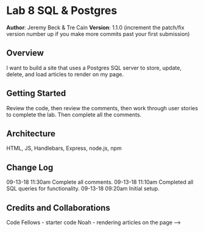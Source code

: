 # Lab 8 SQL & Postgres

**Author**: Jeremy Beck & Tre Cain
**Version**: 1.1.0 (increment the patch/fix version number up if you make more commits past your first submission)

## Overview
I want to build a site that uses a Postgres SQL server to store, update, delete, and load articles to render on my page. 

## Getting Started
Review the code, then review the comments, then work through user stories to complete the lab. Then complete all the comments.

## Architecture
HTML, JS, Handlebars, Express, node.js, npm

## Change Log

09-13-18 11:30am Complete all comments.
09-13-18 11:10am Completed all SQL queries for functionality.
09-13-18 09:20am Initial setup.

## Credits and Collaborations
Code Fellows - starter code
Noah - rendering articles on the page
-->
